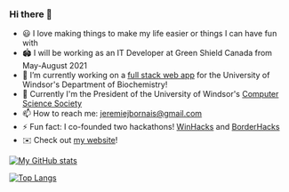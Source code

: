 ### Hi there 👋
- 😃 I love making things to make my life easier or things I can have fun with
- 🏟️ I will be working as an IT Developer at Green Shield Canada from May-August 2021
- 🔭 I’m currently working on a [full stack web app](https://github.com/jere-mie/domains-software) for the University of Windsor's Department of Biochemistry!
- 🏫 Currently I'm the President of the University of Windsor's [Computer Science Society](https://css.uwindsor.ca)
- 📫 How to reach me: jeremiejbornais@gmail.com
- ⚡ Fun fact: I co-founded two hackathons! [WinHacks](https://winhacks.ca/) and [BorderHacks](https://www.borderhacks.com/)
- ✉️ Check out [my website](https://jeremie.bornais.ca)!  

[![My GitHub stats](https://github-readme-stats.vercel.app/api?username=jere-mie&count_private=true&show_icons=true&include_all_commits=true&theme=merko)](https://github.com/jere-mie/)

[![Top Langs](https://github-readme-stats.vercel.app/api/top-langs/?username=jere-mie&layout=compact&theme=merko)](https://github.com/jere-mie/)
